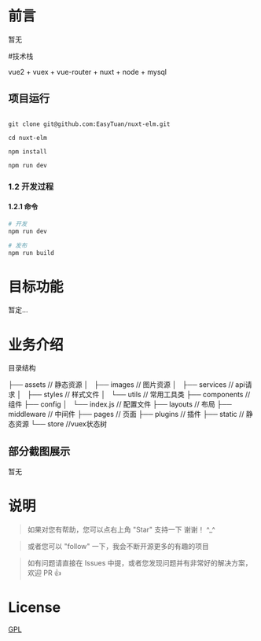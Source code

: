 # 前言

暂无

#技术栈

vue2 + vuex + vue-router + nuxt + node + mysql


## 项目运行


```

git clone git@github.com:EasyTuan/nuxt-elm.git

cd nuxt-elm

npm install

npm run dev

```

### 1.2 开发过程

#### 1.2.1 命令

```sh
# 开发
npm run dev

# 发布
npm run build
```

# 目标功能
 暂定...

# 业务介绍


目录结构

  ├── assets               // 静态资源
  │   ├── images                // 图片资源
  │   ├── services              // api请求
  │   ├── styles                // 样式文件
  │   └── utils                 // 常用工具类
  ├── components           // 组件
  ├── config
  │   └── index.js              // 配置文件
  ├── layouts               // 布局
  ├── middleware            // 中间件
  ├── pages                 // 页面
  ├── plugins               // 插件
  ├── static                // 静态资源
  └── store                 //vuex状态树


## 部分截图展示

暂无

# 说明

>  如果对您有帮助，您可以点右上角 "Star" 支持一下 谢谢！ ^_^

>  或者您可以 "follow" 一下，我会不断开源更多的有趣的项目

>  如有问题请直接在 Issues 中提，或者您发现问题并有非常好的解决方案，欢迎 PR 👍

# License

[GPL](LICENSE)
